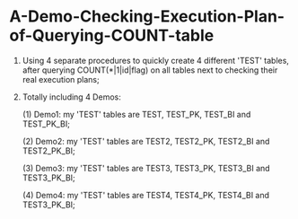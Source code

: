 # A-Demo-Checking-Execution-Plan-of-Querying-COUNT-table
1. Using 4 separate procedures to quickly create 4 different 'TEST' tables, after querying COUNT(*|1|id|flag) on all tables next to checking their real execution plans;

2. Totally including 4 Demos:

   (1) Demo1: my 'TEST' tables are TEST, TEST_PK, TEST_BI and TEST_PK_BI;

   (2) Demo2: my 'TEST' tables are TEST2, TEST2_PK, TEST2_BI and TEST2_PK_BI;

   (3) Demo3: my 'TEST' tables are TEST3, TEST3_PK, TEST3_BI and TEST3_PK_BI;

   (4) Demo4: my 'TEST' tables are TEST4, TEST4_PK, TEST4_BI and TEST3_PK_BI;
